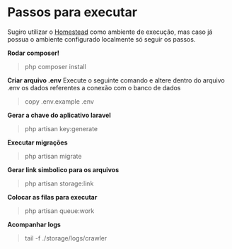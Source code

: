 # Passos para executar
Sugiro utilizar o  [Homestead](https://laravel.com/docs/6.x/homestead) como ambiente de execução, mas caso já possua o ambiente configurado localmente só seguir os passos.

**Rodar composer!**
> php composer install

**Criar arquivo .env**
Execute o seguinte comando e altere dentro do arquivo .env os dados referentes a conexão com o banco de dados
> copy .env.example .env

**Gerar a chave do aplicativo laravel**
> php artisan key:generate

**Executar migrações**
> php artisan migrate

**Gerar link simbolico para os arquivos**
> php artisan storage:link

**Colocar as filas para executar**
> php artisan queue:work

**Acompanhar logs**
> tail -f ./storage/logs/crawler
